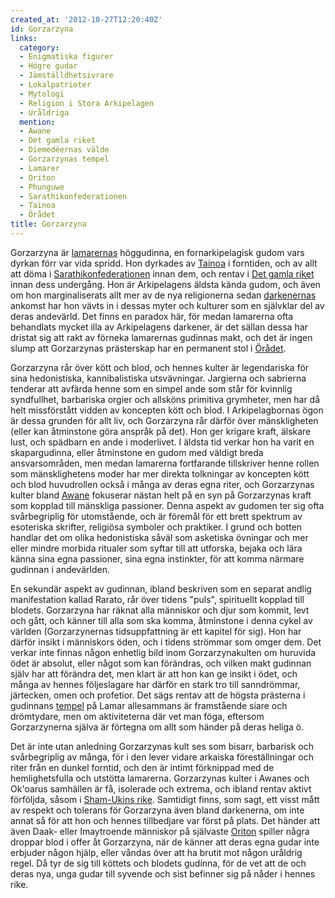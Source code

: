 ```yaml
---
created_at: '2012-10-27T12:20:40Z'
id: Gorzarzyna
links:
  category:
  - Enigmatiska figurer
  - Högre gudar
  - Jämställdhetsivrare
  - Lokalpatrioter
  - Mytologi
  - Religion i Stora Arkipelagen
  - Uråldriga
  mention:
  - Awane
  - Det gamla riket
  - Diemedéernas välde
  - Gorzarzynas tempel
  - Lamarer
  - Oriton
  - Phunguwe
  - Sarathikonfederationen
  - Tainoa
  - Örådet
title: Gorzarzyna
---
```


Gorzarzyna är [lamarernas] höggudinna, en fornarkipelagisk gudom vars dyrkan förr var vida spridd.
Hon dyrkades av [Tainoa] i forntiden, och av allt att döma i [Sarathikonfederationen] innan dem, och
rentav i [Det gamla riket] innan dess undergång. Hon är Arkipelagens äldsta kända gudom, och även om
hon marginaliserats allt mer av de nya religionerna sedan [darkenernas] ankomst har hon vävts in i
dessas myter och kulturer som en självklar del av deras andevärld. Det finns en paradox här, för
medan lamarerna ofta behandlats mycket illa av Arkipelagens darkener, är det sällan dessa har
dristat sig att rakt av förneka lamarernas gudinnas makt, och det är ingen slump att Gorzarzynas
prästerskap har en permanent stol i [Örådet].

Gorzarzyna rår över kött och blod, och hennes kulter är legendariska för sina hedonistiska,
kannibalistiska utsvävningar. Jargierna och sabrierna tenderar att avfärda henne som en simpel ande
som står för kvinnlig syndfullhet, barbariska orgier och allsköns primitiva grymheter, men har då
helt missförstått vidden av koncepten kött och blod. I Arkipelagbornas ögon är dessa grunden för
allt liv, och Gorzarzyna rår därför över mänskligheten (eller kan åtminstone göra anspråk på det).
Hon ger krigare kraft, älskare lust, och spädbarn en ande i moderlivet. I äldsta tid verkar hon ha
varit en skapargudinna, eller åtminstone en gudom med väldigt breda ansvarsområden, men medan
lamarerna fortfarande tillskriver henne rollen som mänsklighetens moder har mer direkta tolkningar
av koncepten kött och blod huvudrollen också i många av deras egna riter, och Gorzarzynas kulter
bland [Awane] fokuserar nästan helt på en syn på Gorzarzynas kraft som kopplad till mänskliga
passioner. Denna aspekt av gudomen ter sig ofta svårbegriplig för utomstående, och är föremål för
ett brett spektrum av esoteriska skrifter, religiösa symboler och praktiker. I grund och botten
handlar det om olika hedonistiska såväl som asketiska övningar och mer eller mindre morbida ritualer
som syftar till att utforska, bejaka och lära känna sina egna passioner, sina egna instinkter, för
att komma närmare gudinnan i andevärlden.

En sekundär aspekt av gudinnan, ibland beskriven som en separat andlig manifestation kallad Rarato,
rår över tidens "puls", spirituellt kopplad till blodets. Gorzarzyna har räknat alla människor och
djur som kommit, levt och gått, och känner till alla som ska komma, åtminstone i denna cykel av
världen (Gorzarzynernas tidsuppfattning är ett kapitel för sig). Hon har därför insikt i människors
öden, och i tidens strömmar som omger dem. Det verkar inte finnas någon enhetlig bild inom
Gorzarzynakulten om huruvida ödet är absolut, eller något som kan förändras, och vilken makt
gudinnan själv har att förändra det, men klart är att hon kan ge insikt i ödet, och många av hennes
följeslagare har därför en stark tro till sanndrömmar, järtecken, omen och profetior. Det sägs
rentav att de högsta prästerna i gudinnans [tempel] på Lamar allesammans är framstående siare och
drömtydare, men om aktiviteterna där vet man föga, eftersom Gorzarzynerna själva är förtegna om allt
som händer på deras heliga ö.

Det är inte utan anledning Gorzarzynas kult ses som bisarr, barbarisk och svårbegriplig av många,
för i den lever vidare arkaiska föreställningar och riter från en dunkel forntid, och den är intimt
förknippad med de hemlighetsfulla och utstötta lamarerna. Gorzarzynas kulter i Awanes och Ok'oarus
samhällen är få, isolerade och extrema, och ibland rentav aktivt förföljda, såsom i [Sham-Ukins
rike]. Samtidigt finns, som sagt, ett visst mått av respekt och tolerans för Gorzarzyna även bland
darkenerna, om inte annat så för att hon och hennes tillbedjare var först på plats. Det händer att
även Daak- eller Imaytroende människor på självaste [Oriton] spiller några droppar blod i offer åt
Gorzarzyna, när de känner att deras egna gudar inte erbjuder någon hjälp, eller våndas över att ha
brutit mot någon uråldrig regel. Då tyr de sig till köttets och blodets gudinna, för de vet att de
och deras nya, unga gudar till syvende och sist befinner sig på nåder i hennes rike.

  [lamarernas]: Lamarer
  [Tainoa]: Tainoa
  [Sarathikonfederationen]: Sarathikonfederationen
  [Det gamla riket]: Det_gamla_riket
  [darkenernas]: Phunguwe
  [Örådet]: Örådet
  [Awane]: Awane
  [tempel]: Gorzarzynas_tempel
  [Sham-Ukins rike]: Diemedéernas_välde
  [Oriton]: Oriton